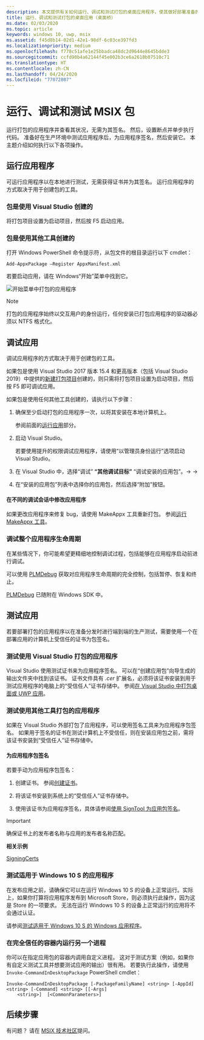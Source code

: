 ```yaml
---
description: 本文提供有关如何运行、调试和测试打包的桌面应用程序，使其做好部署准备的指导。
title: 运行、调试和测试打包的桌面应用（桌面桥）
ms.date: 02/03/2020
ms.topic: article
keywords: windows 10, uwp, msix
ms.assetid: f45d8b14-02d1-42e1-98df-6c03ce397fd3
ms.localizationpriority: medium
ms.openlocfilehash: f778c51afe1e25bbadca48dc2d9644e8645bdde3
ms.sourcegitcommit: ccfd90b4a62144f45e002b3ce6a2618b07510c71
ms.translationtype: HT
ms.contentlocale: zh-CN
ms.lasthandoff: 04/24/2020
ms.locfileid: "77072807"
---
```

# <a name="run-debug-and-test-an-msix-package"></a>运行、调试和测试 MSIX 包

运行打包的应用程序并查看其状况，无需为其签名。 然后，设置断点并单步执行代码。 准备好在生产环境中测试应用程序后，为应用程序签名，然后安装它。 本主题介绍如何执行以下各项操作。

<a id="run-app" />

## <a name="run-your-application"></a>运行应用程序

可运行应用程序以在本地进行测试，无需获得证书并为其签名。 运行应用程序的方式取决于用于创建包的工具。

### <a name="you-created-the-package-by-using-visual-studio"></a>包是使用 Visual Studio 创建的

将打包项目设置为启动项目，然后按 F5 启动应用。

### <a name="you-created-the-package-using-a-different-tool"></a>包是使用其他工具创建的

打开 Windows PowerShell 命令提示符，从包文件的根目录运行以下 cmdlet：

```
Add-AppxPackage –Register AppxManifest.xml
```
若要启动应用，请在 Windows“开始”菜单中找到它。

![开始菜单中打包的应用程序](images/converted-app-installed.png)

> [!NOTE]
> 打包的应用程序始终以交互用户的身份运行，任何安装已打包应用程序的驱动器必须以 NTFS 格式化。

## <a name="debug-your-app"></a>调试应用

调试应用程序的方式取决于用于创建包的工具。

如果包是使用 Visual Studio 2017 版本 15.4 和更高版本（包括 Visual Studio 2019）中提供的[新建打包项目](desktop-to-uwp-packaging-dot-net.md#new-packaging-project)创建的，则只需将打包项目设置为启动项目，然后按 F5 即可调试应用。

如果包是使用任何其他工具创建的，请执行以下步骤：

1. 确保至少启动打包的应用程序一次，以将其安装在本地计算机上。

   参阅前面的[运行应用](#run-app)部分。

2. 启动 Visual Studio。

   若要使用提升的权限调试应用程序，请使用“以管理员身份运行”选项启动 Visual Studio。 

3. 在 Visual Studio 中，选择“调试” **“其他调试目标”** “调试安装的应用包”。->  -> 

4. 在“安装的应用包”列表中选择你的应用包，然后选择“附加”按钮。  

#### <a name="modify-your-application-in-between-debug-sessions"></a>在不同的调试会话中修改应用程序

如果更改应用程序来修复 bug，请使用 MakeAppx 工具重新打包。 参阅[运行 MakeAppx 工具](desktop-to-uwp-manual-conversion.md#make-appx)。

### <a name="debug-the-entire-application-lifecycle"></a>调试整个应用程序生命周期

在某些情况下，你可能希望更精细地控制调试过程，包括能够在应用程序启动前进行调试。

可以使用 [PLMDebug](https://msdn.microsoft.com/library/windows/hardware/jj680085(v=vs.85).aspx) 获取对应用程序生命周期的完全控制，包括暂停、恢复和终止。

[PLMDebug](https://msdn.microsoft.com/library/windows/hardware/jj680085(v=vs.85).aspx) 已随附在 Windows SDK 中。

## <a name="test-your-app"></a>测试应用

若要部署打包的应用程序以在准备分发时进行端到端的生产测试，需要使用一个在部署应用的计算机上受信任的证书为包签名。

### <a name="test-an-application-that-you-packaged-by-using-visual-studio"></a>测试使用 Visual Studio 打包的应用程序

Visual Studio 使用测试证书来为应用程序签名。 可以在“创建应用包”向导生成的输出文件夹中找到该证书。  证书文件具有 *.cer* 扩展名，必须将该证书安装到用于测试应用程序的电脑上的“受信任人”证书存储中。  参阅[在 Visual Studio 中打包桌面或 UWP 应用](../package/packaging-uwp-apps.md#generate-an-app-package)。

### <a name="test-an-application-that-you-packaged-using-a-different-tool"></a>测试使用其他工具打包的应用程序

如果在 Visual Studio 外部打包了应用程序，可以使用签名工具来为应用程序包签名。 如果用于签名的证书在测试计算机上不受信任，则在安装应用包之前，需将该证书安装到“受信任人”证书存储中。 

#### <a name="sign-your-application-package"></a>为应用程序包签名

若要手动为应用程序包签名：

1. 创建证书。 参阅[创建证书](../package/create-certificate-package-signing.md)。

2. 将该证书安装到系统上的“受信任人”证书存储中。 

3. 使用该证书为应用程序签名，具体请参阅[使用 SignTool 为应用包签名](../package/sign-app-package-using-signtool.md)。

  > [!IMPORTANT]
  > 确保证书上的发布者名称与应用的发布者名称匹配。

**相关示例**

[SigningCerts](https://github.com/Microsoft/DesktopBridgeToUWP-Samples/tree/master/Samples/SigningCerts)


### <a name="test-your-application-for-windows-10-s"></a>测试适用于 Windows 10 S 的应用程序

在发布应用之前，请确保它可以在运行 Windows 10 S 的设备上正常运行。实际上，如果你打算将应用程序发布到 Microsoft Store，则必须执行此操作，因为这是 Store 的一项要求。 无法在运行 Windows 10 S 的设备上正常运行的应用将不会通过认证。

请参阅[测试适用于 Windows 10 S 的 Windows 应用程序](desktop-to-uwp-test-windows-s.md)。

### <a name="run-another-process-inside-the-full-trust-container"></a>在完全信任的容器内运行另一个进程

你可以在指定应用包的容器内调用自定义进程。 这对于测试方案（例如，如果你有自定义测试工具并想要测试应用的输出）很有用。 若要执行此操作，请使用 ```Invoke-CommandInDesktopPackage``` PowerShell cmdlet：

```CMD
Invoke-CommandInDesktopPackage [-PackageFamilyName] <string> [-AppId] <string> [-Command] <string> [[-Args]
    <string>]  [<CommonParameters>]
```

## <a name="next-steps"></a>后续步骤

有问题？ 请在 [MSIX 技术社区](https://techcommunity.microsoft.com/t5/msix/ct-p/MSIX)提问。
